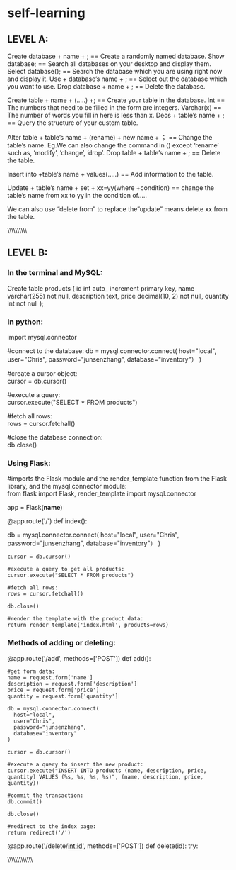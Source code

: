 # self-learning




## LEVEL A:

Create database  + name + ; ==  Create a randomly named database.
Show database;              ==   Search all databases on your desktop and display them.
Select database();          ==  Search the database which you are using right now and display it.
Use + database’s name + ;   ==   Select out the database which you want to use.
Drop database + name + ;    ==   Delete the database. 


Create table + name + (.....)  +; == Create your table in the database.
Int == The numbers that need to be filled in the form are integers.
Varchar(x) ==  The number of words you fill in here is less than x.
Decs + table’s name + ;           ==  Query the structure of your custom table.





Alter table + table’s name + (rename) + new name + ； ==  Change the table’s name.
Eg.We can also change the command in () except ‘rename’ such as, ‘modify’, ’change’, ’drop’.
Drop table + table’s name + ;  ==  Delete the table.


Insert into +table’s name + values(.....) == Add information to the table.



Update + table’s name + set + xx=yy(where +condition) == change the table’s name from xx to yy in the condition of.....

We can also use “delete from” to replace the”update”  means delete xx from the table.



\\\\\\\\\\\\\\\\\\\





## LEVEL B:


### In the terminal and MySQL:

Create table products (
    id int auto_ increment primary key, 
    name varchar(255) not null,
    description text,
    price decimal(10, 2) not null,
    quantity int not null
);


### In python:

import mysql.connector

#connect to the database:
db = mysql.connector.connect(
  host="local",
  user="Chris",
  password="junsenzhang",
  database="inventory"）
)

   #create a cursor object:    
   cursor = db.cursor()

   #execute a query:    
   cursor.execute("SELECT * FROM products")

   #fetch all rows:    
   rows = cursor.fetchall()
   
   #close the database connection:    
   db.close()



### Using Flask:

#imports the Flask module and the render_template function from the Flask library, and the mysql.connector module:      
from flask import Flask, render_template
import mysql.connector

app = Flask(__name__)

@app.route('/')
def index():   
  
  db = mysql.connector.connect(
   host="local",
   user="Chris",
   password="junsenzhang",
   database="inventory"）
  )

    cursor = db.cursor()

    #execute a query to get all products:   
    cursor.execute("SELECT * FROM products")

    #fetch all rows:    
    rows = cursor.fetchall()

    db.close()

    #render the template with the product data:   
    return render_template('index.html', products=rows)




### Methods of adding or deleting:

@app.route('/add', methods=['POST'])
def add():
    
    #get form data:
    name = request.form['name']
    description = request.form['description']
    price = request.form['price']
    quantity = request.form['quantity']

    db = mysql.connector.connect(
      host="local",
      user="Chris",
      password="junsenzhang",
      database="inventory"
    )

    cursor = db.cursor()

    #execute a query to insert the new product:   
    cursor.execute("INSERT INTO products (name, description, price, quantity) VALUES (%s, %s, %s, %s)", (name, description, price, quantity))

    #commit the transaction:   
    db.commit()
    
    db.close()

    #redirect to the index page:     
    return redirect('/')


@app.route('/delete/<int:id>', methods=['POST'])
def delete(id):
    try:
        

\\\\\\\\\\\\\\\\\\\\\\\\\\




